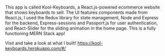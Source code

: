 This app is called Kool-Keyboards, a React.js-powered ecommerce website that shows keyboards to sell. The UI features components made from React.js, I used the Redux library for state management, Node and Express for the backend, Express-sessions and Passport.js for user authentication, and React-Slider for the sliding animation in the home page. This is a fully functioning MERN Stack app!

Visit and take a look at what I built! https://kool-keyboards.herokuapp.com/#/
